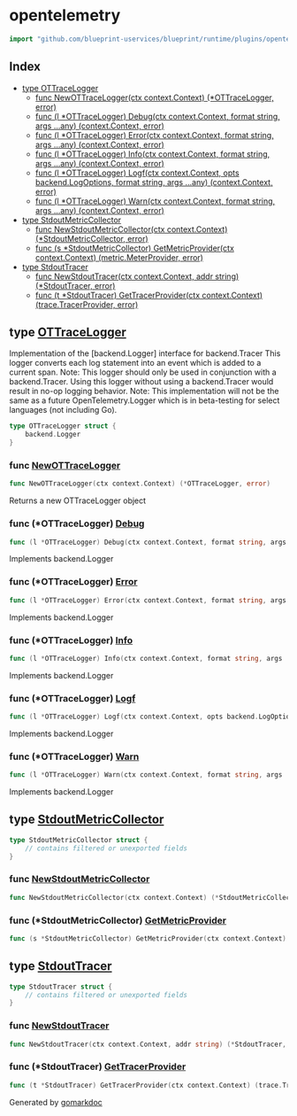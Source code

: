 <!-- Code generated by gomarkdoc. DO NOT EDIT -->

# opentelemetry

```go
import "github.com/blueprint-uservices/blueprint/runtime/plugins/opentelemetry"
```

## Index

- [type OTTraceLogger](<#OTTraceLogger>)
  - [func NewOTTraceLogger\(ctx context.Context\) \(\*OTTraceLogger, error\)](<#NewOTTraceLogger>)
  - [func \(l \*OTTraceLogger\) Debug\(ctx context.Context, format string, args ...any\) \(context.Context, error\)](<#OTTraceLogger.Debug>)
  - [func \(l \*OTTraceLogger\) Error\(ctx context.Context, format string, args ...any\) \(context.Context, error\)](<#OTTraceLogger.Error>)
  - [func \(l \*OTTraceLogger\) Info\(ctx context.Context, format string, args ...any\) \(context.Context, error\)](<#OTTraceLogger.Info>)
  - [func \(l \*OTTraceLogger\) Logf\(ctx context.Context, opts backend.LogOptions, format string, args ...any\) \(context.Context, error\)](<#OTTraceLogger.Logf>)
  - [func \(l \*OTTraceLogger\) Warn\(ctx context.Context, format string, args ...any\) \(context.Context, error\)](<#OTTraceLogger.Warn>)
- [type StdoutMetricCollector](<#StdoutMetricCollector>)
  - [func NewStdoutMetricCollector\(ctx context.Context\) \(\*StdoutMetricCollector, error\)](<#NewStdoutMetricCollector>)
  - [func \(s \*StdoutMetricCollector\) GetMetricProvider\(ctx context.Context\) \(metric.MeterProvider, error\)](<#StdoutMetricCollector.GetMetricProvider>)
- [type StdoutTracer](<#StdoutTracer>)
  - [func NewStdoutTracer\(ctx context.Context, addr string\) \(\*StdoutTracer, error\)](<#NewStdoutTracer>)
  - [func \(t \*StdoutTracer\) GetTracerProvider\(ctx context.Context\) \(trace.TracerProvider, error\)](<#StdoutTracer.GetTracerProvider>)


<a name="OTTraceLogger"></a>
## type [OTTraceLogger](<https://github.com/Blueprint-uServices/blueprint/blob/main/runtime/plugins/opentelemetry/log.go#L16-L18>)

Implementation of the \[backend.Logger\] interface for backend.Tracer This logger converts each log statement into an event which is added to a current span. Note: This logger should only be used in conjunction with a backend.Tracer. Using this logger without using a backend.Tracer would result in no\-op logging behavior. Note: This implementation will not be the same as a future OpenTelemetry.Logger which is in beta\-testing for select languages \(not including Go\).

```go
type OTTraceLogger struct {
    backend.Logger
}
```

<a name="NewOTTraceLogger"></a>
### func [NewOTTraceLogger](<https://github.com/Blueprint-uServices/blueprint/blob/main/runtime/plugins/opentelemetry/log.go#L21>)

```go
func NewOTTraceLogger(ctx context.Context) (*OTTraceLogger, error)
```

Returns a new OTTraceLogger object

<a name="OTTraceLogger.Debug"></a>
### func \(\*OTTraceLogger\) [Debug](<https://github.com/Blueprint-uServices/blueprint/blob/main/runtime/plugins/opentelemetry/log.go#L28>)

```go
func (l *OTTraceLogger) Debug(ctx context.Context, format string, args ...any) (context.Context, error)
```

Implements backend.Logger

<a name="OTTraceLogger.Error"></a>
### func \(\*OTTraceLogger\) [Error](<https://github.com/Blueprint-uServices/blueprint/blob/main/runtime/plugins/opentelemetry/log.go#L61>)

```go
func (l *OTTraceLogger) Error(ctx context.Context, format string, args ...any) (context.Context, error)
```

Implements backend.Logger

<a name="OTTraceLogger.Info"></a>
### func \(\*OTTraceLogger\) [Info](<https://github.com/Blueprint-uServices/blueprint/blob/main/runtime/plugins/opentelemetry/log.go#L39>)

```go
func (l *OTTraceLogger) Info(ctx context.Context, format string, args ...any) (context.Context, error)
```

Implements backend.Logger

<a name="OTTraceLogger.Logf"></a>
### func \(\*OTTraceLogger\) [Logf](<https://github.com/Blueprint-uServices/blueprint/blob/main/runtime/plugins/opentelemetry/log.go#L72>)

```go
func (l *OTTraceLogger) Logf(ctx context.Context, opts backend.LogOptions, format string, args ...any) (context.Context, error)
```

Implements backend.Logger

<a name="OTTraceLogger.Warn"></a>
### func \(\*OTTraceLogger\) [Warn](<https://github.com/Blueprint-uServices/blueprint/blob/main/runtime/plugins/opentelemetry/log.go#L50>)

```go
func (l *OTTraceLogger) Warn(ctx context.Context, format string, args ...any) (context.Context, error)
```

Implements backend.Logger

<a name="StdoutMetricCollector"></a>
## type [StdoutMetricCollector](<https://github.com/blueprint-uservices/blueprint/blob/main/runtime/plugins/opentelemetry/metric.go#L14-L16>)



```go
type StdoutMetricCollector struct {
    // contains filtered or unexported fields
}
```

<a name="NewStdoutMetricCollector"></a>
### func [NewStdoutMetricCollector](<https://github.com/blueprint-uservices/blueprint/blob/main/runtime/plugins/opentelemetry/metric.go#L22>)

```go
func NewStdoutMetricCollector(ctx context.Context) (*StdoutMetricCollector, error)
```



<a name="StdoutMetricCollector.GetMetricProvider"></a>
### func \(\*StdoutMetricCollector\) [GetMetricProvider](<https://github.com/blueprint-uservices/blueprint/blob/main/runtime/plugins/opentelemetry/metric.go#L18>)

```go
func (s *StdoutMetricCollector) GetMetricProvider(ctx context.Context) (metric.MeterProvider, error)
```



<a name="StdoutTracer"></a>
## type [StdoutTracer](<https://github.com/blueprint-uservices/blueprint/blob/main/runtime/plugins/opentelemetry/trace.go#L11-L13>)



```go
type StdoutTracer struct {
    // contains filtered or unexported fields
}
```

<a name="NewStdoutTracer"></a>
### func [NewStdoutTracer](<https://github.com/blueprint-uservices/blueprint/blob/main/runtime/plugins/opentelemetry/trace.go#L15>)

```go
func NewStdoutTracer(ctx context.Context, addr string) (*StdoutTracer, error)
```



<a name="StdoutTracer.GetTracerProvider"></a>
### func \(\*StdoutTracer\) [GetTracerProvider](<https://github.com/blueprint-uservices/blueprint/blob/main/runtime/plugins/opentelemetry/trace.go#L28>)

```go
func (t *StdoutTracer) GetTracerProvider(ctx context.Context) (trace.TracerProvider, error)
```



Generated by [gomarkdoc](<https://github.com/princjef/gomarkdoc>)

